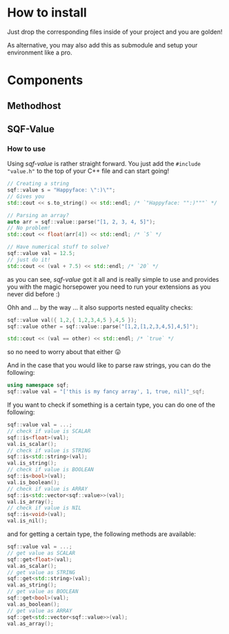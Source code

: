 # How to install

Just drop the corresponding files inside of your project and you are golden!

As alternative, you may also add this as submodule and setup your environment like a pro.

# Components
## Methodhost

## SQF-Value
### How to use

Using *sqf-value* is rather straight forward.
You just add the `#include "value.h"` to the top of your C++ file and can start going!

```cpp
// Creating a string
sqf::value s = "Happyface: \":)\"";
// Gives you
std::cout << s.to_string() << std::endl; /* `"Happyface: "":)"""` */

// Parsing an array?
auto arr = sqf::value::parse("[1, 2, 3, 4, 5]");
// No problem!
std::cout << float(arr[4]) << std::endl; /* `5` */

// Have numerical stuff to solve?
sqf::value val = 12.5;
// just do it!
std::cout << (val + 7.5) << std::endl; /* `20` */
```

as you can see, *sqf-value* got it all and is really simple to use and provides you with the magic horsepower you need to run your extensions as you never did before :)

Ohh and ... by the way ... it also supports nested equality checks:
```cpp
sqf::value val({ 1,2,{ 1,2,3,4,5 },4,5 });
sqf::value other = sqf::value::parse("[1,2,[1,2,3,4,5],4,5]");

std::cout << (val == other) << std::endl; /* `true` */
```
so no need to worry about that either :stuck_out_tongue:

And in the case that you would like to parse raw strings, you can do the following:
```cpp
using namespace sqf;
sqf::value val = "['this is my fancy array', 1, true, nil]"_sqf;
```
If you want to check if something is a certain type, you can do one of the following:
```cpp
sqf::value val = ...;
// check if value is SCALAR
sqf::is<float>(val);
val.is_scalar();
// check if value is STRING
sqf::is<std::string>(val);
val.is_string();
// check if value is BOOLEAN
sqf::is<bool>(val);
val.is_boolean();
// check if value is ARRAY
sqf::is<std::vector<sqf::value>>(val);
val.is_array();
// check if value is NIL
sqf::is<void>(val);
val.is_nil();
```
and for getting a certain type, the following methods are available:
```cpp
sqf::value val = ...;
// get value as SCALAR
sqf::get<float>(val);
val.as_scalar();
// get value as STRING
sqf::get<std::string>(val);
val.as_string();
// get value as BOOLEAN
sqf::get<bool>(val);
val.as_boolean();
// get value as ARRAY
sqf::get<std::vector<sqf::value>>(val);
val.as_array();
```